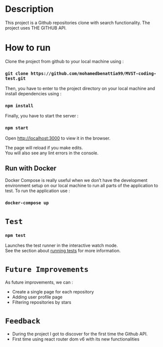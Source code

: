 # Description

This project is a Github repositories clone with search functionality.
The project uses THE GITHUB API. 
# How to run

Clone the project from github to your local machine using :
### `git clone https://github.com/mohamedbenattia99/MVST-coding-test.git`

Then, you have to enter to the project directory on your local machine and install dependencies using :
### `npm install`

Finally, you have to start the server :
### `npm start`

Open [http://localhost:3000](http://localhost:3000) to view it in the browser.

The page will reload if you make edits.\
You will also see any lint errors in the console.

## Run with Docker
Docker Compose is really useful when we don’t have the development environment setup on our local machine to run all parts of the application to test.
To run the application use :
### `docker-compose up`
# `Test`
### `npm test`

Launches the test runner in the interactive watch mode.\
See the section about [running tests](https://facebook.github.io/create-react-app/docs/running-tests) for more information.

# `Future Improvements`

As future improvements, we can : 
- Create a single page for each repository 
- Adding user profile page
- Filtering repositories by stars

# `Feedback`

- During the project I got to discover for the first time the Github API.
- First time using react router dom v6 with its new functionalities 
